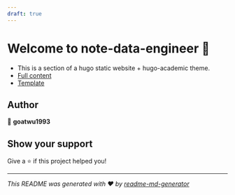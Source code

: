```yaml
---
draft: true
---
```


# Welcome to note-data-engineer 👋

- This is a section of a hugo static website + hugo-academic theme.
- [Full content](https://goatwu1993.github.io/blog/)
- [Template](https://github.com/goatwu1993/hugo-section-template)

## Author

👤 **goatwu1993**

## Show your support

Give a ⭐️ if this project helped you!

---

_This README was generated with ❤️ by [readme-md-generator](https://github.com/kefranabg/readme-md-generator)_
